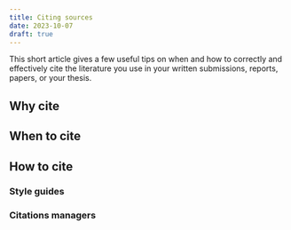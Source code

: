 ```yaml
---
title: Citing sources
date: 2023-10-07
draft: true
---
```


This short article gives a few useful tips on when and how to correctly and effectively cite the literature you use in your written submissions, reports, papers, or your thesis.

## Why cite

## When to cite

## How to cite

### Style guides

### Citations managers
